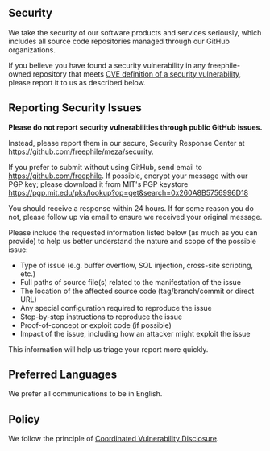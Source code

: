 ## Security

We take the security of our software products and services seriously, which includes all source code repositories managed through our GitHub organizations.

If you believe you have found a security vulnerability in any freephile-owned repository that meets [CVE definition of a security vulnerability](https://www.cve.org/ResourcesSupport/Glossary#glossaryVulnerability), please report it to us as described below.

## Reporting Security Issues

**Please do not report security vulnerabilities through public GitHub issues.**

Instead, please report them in our secure, Security Response Center at https://github.com/freephile/meza/security.

If you prefer to submit without using GitHub, send email to https://github.com/freephile.  If possible, encrypt your message with our PGP key; please download it from MIT's PGP keystore https://pgp.mit.edu/pks/lookup?op=get&search=0x260A8B5756996D18

You should receive a response within 24 hours. If for some reason you do not, please follow up via email to ensure we received your original message. 

Please include the requested information listed below (as much as you can provide) to help us better understand the nature and scope of the possible issue:

  * Type of issue (e.g. buffer overflow, SQL injection, cross-site scripting, etc.)
  * Full paths of source file(s) related to the manifestation of the issue
  * The location of the affected source code (tag/branch/commit or direct URL)
  * Any special configuration required to reproduce the issue
  * Step-by-step instructions to reproduce the issue
  * Proof-of-concept or exploit code (if possible)
  * Impact of the issue, including how an attacker might exploit the issue

This information will help us triage your report more quickly.

## Preferred Languages

We prefer all communications to be in English.

## Policy

We follow the principle of [Coordinated Vulnerability Disclosure](https://en.wikipedia.org/wiki/Coordinated_vulnerability_disclosure).
